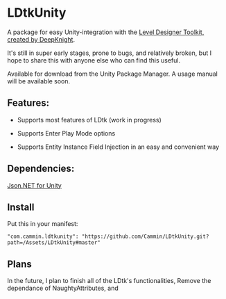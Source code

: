 # LDtkUnity
A package for easy Unity-integration with the [Level Designer Toolkit, created by DeepKnight](https://github.com/deepnight/ldtk).

It's still in super early stages, prone to bugs, and relatively broken, but I hope to share this with anyone else who can find this useful.

Available for download from the Unity Package Manager.
A usage manual will be available soon.

## Features:

- Supports most features of LDtk (work in progress)

- Supports Enter Play Mode options

- Supports Entity Instance Field Injection in an easy and convenient way


## Dependencies:

[Json.NET for Unity](https://github.com/jilleJr/Newtonsoft.Json-for-Unity)

## Install
Put this in your manifest:

```"com.cammin.ldtkunity": "https://github.com/Cammin/LDtkUnity.git?path=/Assets/LDtkUnity#master"```

## Plans
In the future, I plan to finish all of the LDtk's functionalities, Remove the dependance of NaughtyAttributes, and 
